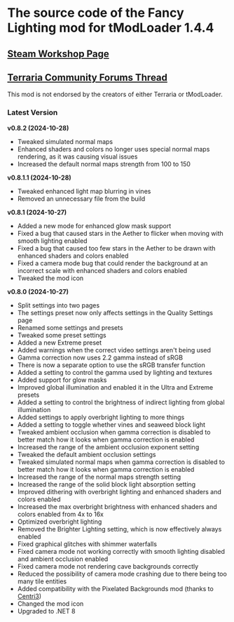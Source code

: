 ﻿# The source code of the Fancy Lighting mod for tModLoader 1.4.4

## [Steam Workshop Page](https://steamcommunity.com/sharedfiles/filedetails/?id=2822950837)
## [Terraria Community Forums Thread](https://forums.terraria.org/index.php?threads/fancy-lighting-mod.113067/)

This mod is not endorsed by the creators of either Terraria or tModLoader.

### Latest Version

**v0.8.2 (2024-10-28)**
- Tweaked simulated normal maps
- Enhanced shaders and colors no longer uses special normal maps rendering, as it was causing visual issues
- Increased the default normal maps strength from 100 to 150

**v0.8.1.1 (2024-10-28)**
- Tweaked enhanced light map blurring in vines
- Removed an unnecessary file from the build

**v0.8.1 (2024-10-27)**
- Added a new mode for enhanced glow mask support
- Fixed a bug that caused stars in the Aether to flicker when moving with smooth lighting enabled
- Fixed a bug that caused too few stars in the Aether to be drawn with enhanced shaders and colors enabled
- Fixed a camera mode bug that could render the background at an incorrect scale with enhanced shaders and colors enabled
- Tweaked the mod icon

**v0.8.0 (2024-10-27)**
- Split settings into two pages
- The settings preset now only affects settings in the Quality Settings page
- Renamed some settings and presets
- Tweaked some preset settings
- Added a new Extreme preset
- Added warnings when the correct video settings aren't being used
- Gamma correction now uses 2.2 gamma instead of sRGB
- There is now a separate option to use the sRGB transfer function
- Added a setting to control the gamma used by lighting and textures
- Added support for glow masks
- Improved global illumination and enabled it in the Ultra and Extreme presets
- Added a setting to control the brightness of indirect lighting from global illumination
- Added settings to apply overbright lighting to more things
- Added a setting to toggle whether vines and seaweed block light
- Tweaked ambient occlusion when gamma correction is disabled to better match how it looks when gamma correction is enabled
- Increased the range of the ambient occlusion exponent setting
- Tweaked the default ambient occlusion settings
- Tweaked simulated normal maps when gamma correction is disabled to better match how it looks when gamma correction is enabled
- Increased the range of the normal maps strength setting
- Increased the range of the solid block light absorption setting
- Improved dithering with overbright lighting and enhanced shaders and colors enabled
- Increased the max overbright brightness with enhanced shaders and colors enabled from 4x to 16x
- Optimized overbright lighting
- Removed the Brighter Lighting setting, which is now effectively always enabled
- Fixed graphical glitches with shimmer waterfalls
- Fixed camera mode not working correctly with smooth lighting disabled and ambient occlusion enabled
- Fixed camera mode not rendering cave backgrounds correctly
- Reduced the possibility of camera mode crashing due to there being too many tile entities
- Added compatibility with the Pixelated Backgrounds mod (thanks to [Centri3](https://github.com/Centri3))
- Changed the mod icon
- Upgraded to .NET 8